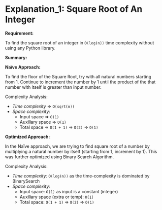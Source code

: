 # Explanation_1: Square Root of An Integer

**Requirement:**

To find the square root of an integer in `O(log(n))` time complexity without using any Python library.



**Summary:**

**Naïve Approach:** 

To find the floor of the Square Root, try with all natural numbers starting from 1. Continue to increment the number by 1 until the product of the that number with itself is greater than input number.

Complexity Analysis:

- *Time complexity* => `O(sqrt(n))`
- *Space complexity:*
  - Input space => `O(1)`
  - Auxiliary space => `O(1)`
  - Total space => `O(1 + 1)` => `O(2)` => `O(1)`

**Optimized Approach:**

In the Naïve approach, we are trying to find square root of a number by multiplying a natural number by itself (starting from 1, increment by 1). This was further optimized using Binary Search Algorithm.

Complexity Analysis:

- *Time complexity:* `O(log(n))` as the time-complexity is dominated by BinarySearch
- *Space complexity:*
  - Input space: `O(1)` as input is a constant (integer)
  - Auxiliary space (extra or temp): `O(1)` 
  - Total space: `O(1 + 1)` => `O(2)` => `O(1)`
